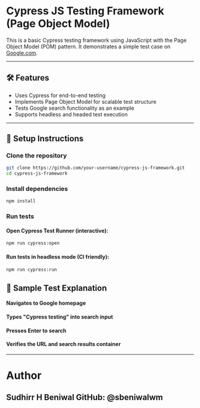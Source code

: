 # Cypress JS Testing Framework (Page Object Model)

This is a basic Cypress testing framework using JavaScript with the Page Object Model (POM) pattern. It demonstrates a simple test case on [Google.com](https://www.google.com).

---

## 🛠️ Features

- Uses Cypress for end-to-end testing
- Implements Page Object Model for scalable test structure
- Tests Google search functionality as an example
- Supports headless and headed test execution

---


## 🚀 Setup Instructions

### Clone the repository

```bash
git clone https://github.com/your-username/cypress-js-framework.git
cd cypress-js-framework
```

### Install dependencies
```bash
npm install
```
### Run tests
#### Open Cypress Test Runner (interactive):

```bash
npm run cypress:open
```

#### Run tests in headless mode (CI friendly):

```bash
npm run cypress:run
```


## 🧪 Sample Test Explanation
#### Navigates to Google homepage
#### Types "Cypress testing" into search input
#### Presses Enter to search
#### Verifies the URL and search results container

---
# Author
Sudhirr H Beniwal
GitHub: @sbeniwalwm
---
